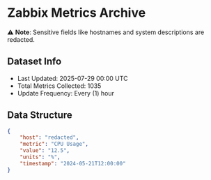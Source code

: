 # Zabbix Metrics Archive

⚠️ **Note**: Sensitive fields like hostnames and system descriptions are redacted.

## Dataset Info
- Last Updated: 2025-07-29 00:00 UTC
- Total Metrics Collected: 1035
- Update Frequency: Every (1) hour

## Data Structure
```json
{
    "host": "redacted",
    "metric": "CPU Usage",
    "value": "12.5",
    "units": "%",
    "timestamp": "2024-05-21T12:00:00"
}
```
